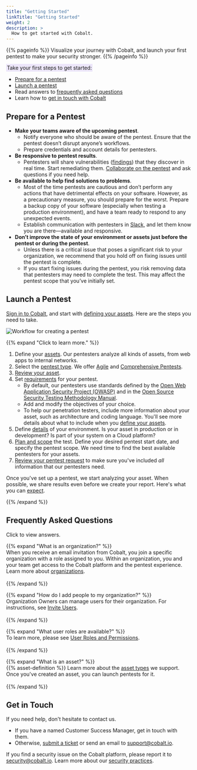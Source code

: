```yaml
---
title: "Getting Started"
linkTitle: "Getting Started"
weight: 2
description: >
  How to get started with Cobalt.
---
```


{{% pageinfo %}}
Visualize your journey with Cobalt, and launch your first pentest to make your security stronger.
{{% /pageinfo %}}

<span style="background-color: #ECE6FA; padding: 2px;">Take your first steps to get started:</span>

- [Prepare for a pentest](#prepare-for-a-pentest)
- [Launch a pentest](#launch-a-pentest)
- Read answers to [frequently asked questions](#frequently-asked-questions)
- Learn how to [get in touch with Cobalt](#get-in-touch)

## Prepare for a Pentest

- **Make your teams aware of the upcoming pentest**.
  - Notify everyone who should be aware of the pentest. Ensure that the pentest doesn’t disrupt anyone’s workflows.
  - Prepare credentials and account details for pentesters.
- **Be responsive to pentest results**.
  - Pentesters will share vulnerabilities ([findings](/platform-deep-dive/pentests/findings/)) that they discover in real time. Start remediating them. [Collaborate on the pentest](/platform-deep-dive/collaboration/collaborate-on-pentests/) and ask questions if you need help.
- **Be available to help find solutions to problems**.
  - Most of the time pentests are cautious and don’t perform any actions that have detrimental effects on your software. However, as a precautionary measure, you should prepare for the worst. Prepare a backup copy of your software (especially when testing a production environment), and have a team ready to respond to any unexpected events.
  - Establish communication with pentesters in [Slack](/platform-deep-dive/collaboration/collaborate-on-pentests/#use-slack-for-communication), and let them know you are there—available and responsive.
- **Don’t improve the state of your environment or assets just before the pentest or during the pentest**.
  - Unless there is a critical issue that poses a significant risk to your organization, we recommend that you hold off on fixing issues until the pentest is complete.
  - If you start fixing issues during the pentest, you risk removing data that pentesters may need to complete the test. This may affect the pentest scope that you’ve initially set.

## Launch a Pentest

[Sign in to Cobalt](/getting-started/sign-in/), and start with [defining your assets](/getting-started/assets/). Here are the steps you need to take.

![Workflow for creating a pentest](/gsg/CreatePentestFlowFull.png "Workflow for creating a pentest")

{{% expand "Click to learn more." %}}

1. Define your [assets](/getting-started/assets/). Our pentesters analyze all kinds of
   assets, from web apps to internal networks.
1. Select the [pentest type](/getting-started/select-pentest-type/). We offer [Agile](/getting-started/glossary/#agile-pentest) and [Comprehensive Pentests](/getting-started/glossary/#comprehensive-pentest).
1. [Review your asset](/getting-started/review-asset/).
1. Set [requirements](/getting-started/pentest-objectives/) for your pentest.
   - By default, our pentesters use standards defined by the
     [Open Web Application Security
     Project (OWASP)](/getting-started/glossary/#open-web-application-security-project-owasp) and in
     the [Open Source Security Testing Methodology
     Manual](/getting-started/glossary/#open-source-security-testing-methodology-manual-osstmm).
   - Add and modify the objectives of your choice.
   - To help our penetration testers, include more information about your asset,
     such as architecture and coding language. You'll see more details about
     what to include when you [define your assets](/getting-started/assets/).
1. Define [details](/getting-started/details/) of your environment.
   Is your asset in production or in development? Is part of your system
   on a Cloud platform?
1. [Plan and scope](/getting-started/planning/) the test. Define your desired pentest start
   date, and specify the pentest scope. We need time to find the best available pentesters for your assets.
1. [Review your pentest request](/getting-started/review-pentest/) to make
   sure you've included _all_ information that our pentesters need.

Once you've set up a pentest, we start analyzing your asset. When
possible, we share results even before we create your report. Here's what
you can [expect](/getting-started/what-to-expect/).

{{% /expand %}}

## Frequently Asked Questions

Click <i style="font-size:x-large; color: #0047AB" class="fas fa-chevron-right"></i> to view answers.

{{% expand "What is an organization?" %}}
<br>
When you receive an email invitation from Cobalt, you join a specific organization with a role assigned to you. Within an organization, you and your team get access to the Cobalt platform and the pentest experience. Learn more about <a href="/platform-deep-dive/collaboration/organization/">organizations</a>.
<br><br>
{{% /expand %}}

{{% expand "How do I add people to my organization?" %}}
<br>
Organization Owners can manage users for their organization. For instructions, see <a href="/platform-deep-dive/collaboration/organization/manage-users/#invite-users">Invite Users</a>.
<br><br>
{{% /expand %}}

{{% expand "What user roles are available?" %}}
<br>
To learn more, please see <a href="/platform-deep-dive/collaboration/organization/user-roles/">User Roles and Permissions</a>.
<br><br>
{{% /expand %}}

{{% expand "What is an asset?" %}}
<br>
{{% asset-definition %}} Learn more about the <a href="/platform-deep-dive/assets/asset-types/">asset types</a> we support. Once you've created an asset, you can launch pentests for it.
<br><br>
{{% /expand %}}

## Get in Touch

If you need help, don't hesitate to contact us.

- If you have a named Customer Success Manager, get in touch with them.
- Otherwise, [submit a ticket](https://cobaltio.zendesk.com/hc/en-us/requests/new) or send an email to support@cobalt.io.

If you find a security issue on the Cobalt platform, please report it to security@cobalt.io. Learn more about our [security practices](https://cobalt.io/security/practices).
